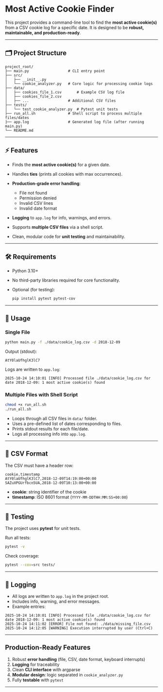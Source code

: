 
# Most Active Cookie Finder

This project provides a command-line tool to find the **most active cookie(s)** from a CSV cookie log for a specific date. It is designed to be **robust, maintainable, and production-ready**.

---

## 🗂️ Project Structure

```
project_root/
├── main.py                  # CLI entry point
├── src/
│   ├── __init__.py
│   └── cookie_analyzer.py   # Core logic for processing cookie logs
├── data/
│   ├── cookies_file_1.csv       # Example CSV log file
│   ├── cookies_file_2.csv
│   ├── ...                  # Additional CSV files
├── tests/
│   └── test_cookie_analyzer.py  # Pytest unit tests
├── run_all.sh               # Shell script to process multiple files/dates
├── app.log                  # Generated log file (after running main.py)
└── README.md
```

---

## ⚡ Features

* Finds the **most active cookie(s)** for a given date.
* Handles **ties** (prints all cookies with max occurrences).
* **Production-grade error handling**:

  * File not found
  * Permission denied
  * Invalid CSV lines
  * Invalid date format
* **Logging** to `app.log` for info, warnings, and errors.
* Supports **multiple CSV files** via a shell script.
* Clean, modular code for **unit testing** and maintainability.

---

## 🛠️ Requirements

* Python 3.10+
* No third-party libraries required for core functionality.
* Optional (for testing):

  ```bash
  pip install pytest pytest-cov
  ```

---

## 🏁 Usage

### Single File

```bash
python main.py -f ./data/cookie_log.csv -d 2018-12-09
```

Output (stdout):

```
AtY0laUfhglK3lC7
```

Logs are written to `app.log`:

```
2025-10-24 14:10:01 [INFO] Processed file ./data/cookie_log.csv for date 2018-12-09: 1 most active cookie(s) found
```

### Multiple Files with Shell Script

```bash
chmod +x run_all.sh
./run_all.sh
```

* Loops through all CSV files in `data/` folder.
* Uses a pre-defined list of dates corresponding to files.
* Prints stdout results for each file/date.
* Logs all processing info into `app.log`.

---

## 📄 CSV Format

The CSV must have a header row:

```
cookie,timestamp
AtY0laUfhglK3lC7,2018-12-09T14:19:00+00:00
SAZuXPGUrfbcn5UA,2018-12-09T10:13:00+00:00
```

* **cookie**: string identifier of the cookie
* **timestamp**: ISO 8601 format (`YYYY-MM-DDTHH:MM:SS+00:00`)

---

## 🧪 Testing

The project uses **pytest** for unit tests.

Run all tests:

```bash
pytest -v
```

Check coverage:

```bash
pytest --cov=src tests/
```

---

## 📝 Logging

* All logs are written to `app.log` in the project root.
* Includes info, warning, and error messages.
* Example entries:

```
2025-10-24 14:10:01 [INFO] Processed file ./data/cookie_log.csv for date 2018-12-09: 1 most active cookie(s) found
2025-10-24 14:11:02 [ERROR] File not found: ./data/missing_file.csv
2025-10-24 14:12:05 [WARNING] Execution interrupted by user (Ctrl+C)
```

---

## Production-Ready Features

1. Robust **error handling** (file, CSV, date format, keyboard interrupts)
2. **Logging** for traceability
3. Clean **CLI interface** with argparse
4. **Modular design**: logic separated in `cookie_analyzer.py`
5. Fully **testable** with `pytest`

---


